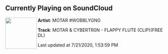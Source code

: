 ## Currently Playing on SoundCloud

[<img align="left" width="100" src="https://i1.sndcdn.com/artworks-tJ2tbWk7BXleZpI2-5T0U1w-t50x50.jpg">](https://soundcloud.com/motar-ecu/motar-cybertr0n-flappy-flute-free-dl)

**Artist**: MOTAR #WOBBLYGNG 

**Track**: MOTAR & CYBERTR0N - FLAPPY FLUTE (CLIP)(FREE DL)

Last updated at 7/21/2020, 1:53:59 PM
